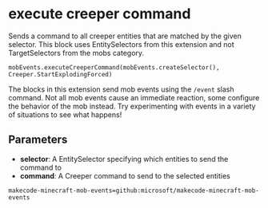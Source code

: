 # execute creeper command

Sends a command to all creeper entities that are matched by the given selector. This
block uses EntitySelectors from this extension and not TargetSelectors from the mobs
category.

```sig
mobEvents.executeCreeperCommand(mobEvents.createSelector(), Creeper.StartExplodingForced)
```

The blocks in this extension send mob events using the `/event` slash command. Not all mob
events cause an immediate reaction, some configure the behavior of the mob instead. Try
experimenting with events in a variety of situations to see what happens!

## Parameters

* **selector**: A EntitySelector specifying which entities to send the command to
* **command**: A Creeper command to send to the selected entities

```package
makecode-minecraft-mob-events=github:microsoft/makecode-minecraft-mob-events
```
